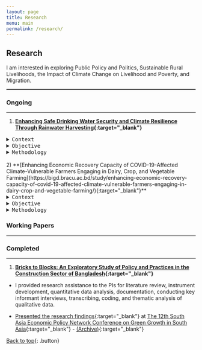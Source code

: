 ```yaml
---
layout: page
title: Research
menu: main
permalink: /research/
---
```

<a name="top"></a>
## Research
I am interested in exploring Public Policy and Politics, Sustainable Rural Livelihoods, the Impact of Climate Change on Livelihood and Poverty, and Migration.
<hr style="border:.25px solid grey">

### Ongoing
---
1) **[Enhancing Safe Drinking Water Security and Climate Resilience Through Rainwater Harvesting](https://bigd.bracu.ac.bd/study/enhancing-safe-drinking-water-security-and-climate-resilience-through-rainwater-harvesting/){:target="_blank"}**
<details>
  <summary><kbd>Context</kbd></summary>
  <table><tr><td>Coastal Bangladesh grapples with the severe impact of freshwater salinization, threatening the well-being of over 35 million individuals. This project seeks to combat the pressing issue of safe drinking water scarcity by leveraging rainwater harvesting solutions, thereby enhancing community health outcomes while addressing climate-induced water challenges in Mongla Upazilla.</td></tr></table>
  </details>
  <details>
  <summary><kbd>Objective</kbd></summary>
  <table><tr><td>The project strives to establish reliable access to safe drinking water in Mongla Upazila through rainwater harvesting, prioritizing the health and resilience of communities facing water contamination. Its overarching goal is to alleviate the burden of waterborne diseases and enhance climate resilience among the most vulnerable populations.</td></tr></table>
  </details>
  <details>
  <summary><kbd>Methodology</kbd></summary>
<table><tr><td>This study assesses water security and climate resilience in Mongla Upazila with a mixed-method approach. The sample size of the quantitative survey is 1002 households from Mongla and Morrelganj Upazilla. It employs a quasi-experimental method for impact evaluation of the project. The project’s baseline assessment was conducted in 2022, and the subsequent end-line evaluation is scheduled for 2024, spanning a two-year period.</td></tr></table>
</details>  
  </br>
2) **[Enhancing Economic Recovery Capacity of COVID-19-Affected Climate-Vulnerable Farmers Engaging in Dairy, Crop, and Vegetable Farming](https://bigd.bracu.ac.bd/study/enhancing-economic-recovery-capacity-of-covid-19-affected-climate-vulnerable-farmers-engaging-in-dairy-crop-and-vegetable-farming/){:target="_blank"}**
<details>
  <summary><kbd>Context</kbd></summary>
<table><tr><td>The adverse impacts of climate change pose a significant threat to the sustainability of agricultural practices and the well-being of farming communities in Bangladesh. The compounding effects of the COVID-19 pandemic have further exacerbated these challenges by disrupting supply chains and leading to substantial economic losses. The project emphasizes on the provision of prompt assistance through providing essential resources and empowering farmers with knowledge, assets, and market access to boost the resilience of agro businesses affected by repercussions od COVID-19.  By engaging the established BRAC Social Enterprises network, and aligning with key national strategies, including the Bangladesh Climate Change Strategy, the 8th Five Year Plan, and COVID-19 response strategies, this project works towards sustainable economic recovery for vulnerable farmers in the face of dual crises.</td></tr></table>
</details>
  <details>
  <summary><kbd>Objective</kbd></summary>
  <table><tr><td>The key objective of the project is to improve the condition of the climate vulnerable farmers stricken by COVID-19 through supporting them with resources, cultivating adaptive farming skills and business strategies with market linkages. This ought to help them with a climate resilient economic recovery and establishing a network on a local level for sustainable trading practices.     

The study is relevant to SDG 8 (decent work and economic growth) and SDG 16 (climate action) specially through climate change vulnerabilities and disaster risk reduction.</td></tr></table>
  </details>
  <details>
  <summary><kbd>Methodology</kbd></summary>
<table><tr><td>The impact evaluation for the programme will be conducted using a quasi-experimental method. Treatment sample lists were provided by the programmes and the comparison samples were selected from the adjacent locality based on the visible similarities to the treatment group households. Since the comparison sample was not selected randomly, there could be differences in characteristics between the treatment and comparison samples. To account for this non-random sample bias, propensity score matching (PSM) will be used to evaluate the impact of the programme intervention.</td></tr></table>
  </details>

### Working Papers
---

### Completed
---

1) **[Bricks to Blocks: An Exploratory Study of Policy and Practices in the Construction Sector of Bangladesh](https://bigd.bracu.ac.bd/study/bricks-to-blocks-an-exploratory-study-of-policy-and-practices-in-the-construction-sector-of-bangladesh/){:target="_blank"}** 

- I provided research assistance to the PIs for literature review, instrument development, quantitative data analysis, documentation, conducting key informant interviews, transcribing, coding, and thematic analysis of qualitative data.

- [Presented the research findings](https://thedocs.worldbank.org/en/doc/43cd656813be0d42958698b6f2699ada-0310022023/related/Md-Mohsin-Bricks-to-Blocks.pdf){:target="_blank"} at [The 12th South Asia Economic Policy Network Conference on Green Growth in South Asia](https://www.worldbank.org/en/events/2023/10/30/the-12th-south-asia-economic-policy-network-conference-on-green-growth-in-south-asia#3:~:text=Paper%20VI%3A-,bricks%20to%20blocks,-%3A%20An%20exploratory%20study){:target="_blank"} - [(Archive)](https://web.archive.org/web/20240205150527/https://www.worldbank.org/en/events/2023/10/30/the-12th-south-asia-economic-policy-network-conference-on-green-growth-in-south-asia#3){:target="_blank"}

[Back to top](#top){: .button}


<!--
*Section name* 

1) **[Ttile](url){:target="_blank"}**, *journal name*, year, volume(issue), page-to. \
*Summary:* [Ttile](url){:target="_blank"}{:target="_blank"}. \
[bibtex citation](../assets/bib/bibfilename.bib){: .button}{:download}
<details>
  <summary>Abstract</summary>

Insert abstract
</details>
-->
